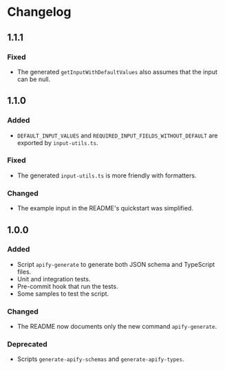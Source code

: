 # Changelog

## 1.1.1

### Fixed

- The generated `getInputWithDefaultValues` also assumes that the input can be null.

## 1.1.0

### Added

- `DEFAULT_INPUT_VALUES` and `REQUIRED_INPUT_FIELDS_WITHOUT_DEFAULT` are exported by `input-utils.ts`.

### Fixed

- The generated `input-utils.ts` is more friendly with formatters.

### Changed

- The example input in the README's quickstart was simplified.

## 1.0.0

### Added

- Script `apify-generate` to generate both JSON schema and TypeScript files.
- Unit and integration tests.
- Pre-commit hook that run the tests.
- Some samples to test the script.

### Changed

- The README now documents only the new command `apify-generate`.

### Deprecated

- Scripts `generate-apify-schemas` and `generate-apify-types`.
